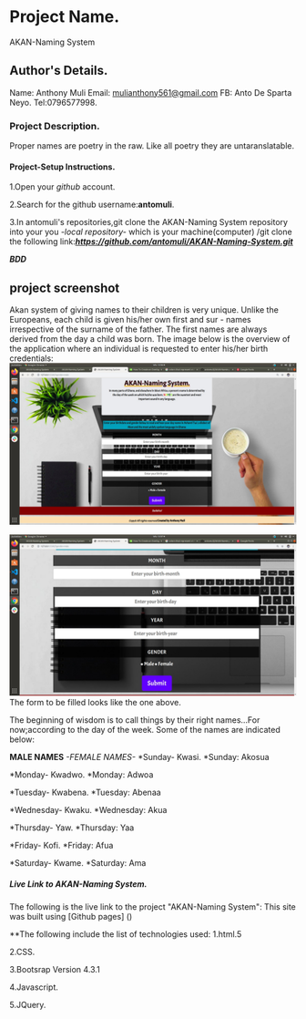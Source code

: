 # Project Name.
AKAN-Naming System

## Author's Details.
Name: Anthony Muli
Email: mulianthony561@gmail.com
FB: Anto De Sparta Neyo.
Tel:0796577998.


### Project Description.
Proper names are poetry in the raw. Like all poetry they are untaranslatable.

#### Project-Setup Instructions.
1.Open your *github* account.

2.Search for the github username:**antomuli**.

3.In antomuli's repositories,git clone the AKAN-Naming System repository into your you *-local repository-* which is your machine(computer) /git clone the following link:***https://github.com/antomuli/AKAN-Naming-System.git***

***BDD***
## project screenshot
Akan system of giving names to their children is very unique. Unlike the Europeans, each child is given his/her own first and sur - names irrespective of the surname of the father. The first names are always derived from the day a child was born.
The image below is the overview of the application where an individual is requested to enter his/her birth credentials:
![nnvjhfsvncvsjh](Images/BDD.jpg)

![chinchillah](Images/Readme.jpg)
The form to be filled looks like the one above.

The beginning of wisdom is to call things by their right names...For now;according to the day of the week. Some of the names are indicated below:

**MALE NAMES**                                            *-FEMALE NAMES-*
*Sunday- Kwasi.                                           *Sunday: Akosua                  

*Monday- Kwadwo.                                          *Monday: Adwoa

*Tuesday- Kwabena.                                        *Tuesday: Abenaa

*Wednesday- Kwaku.                                        *Wednesday: Akua

*Thursday- Yaw.                                           *Thursday: Yaa

*Friday- Kofi.                                            *Friday: Afua

*Saturday- Kwame.                                         *Saturday: Ama

##### Live Link to AKAN-Naming System.
The following is the live link to the project "AKAN-Naming System":
This site was built using [Github pages] ()

**The following include the list of technologies used:
1.html.5

2.CSS.

3.Bootsrap Version 4.3.1

4.Javascript.

5.JQuery.